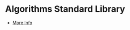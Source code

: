 Algorithms Standard Library
===========================

* [More Info](http://introcs.cs.princeton.edu/java/stdlib/)
